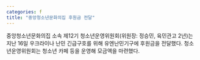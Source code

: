 ```yaml
---
categories: f
title: "중앙청소년문화의집 후원금 전달"
---
```

중앙청소년문화의집 소속 제12기 청소년운영위원회(위원장: 정승민, 육민관고 2년)는 지난 16일 우크라이나 난민 긴급구호를 위해 유엔난민기구에 후원금을 전달했다. 청소년운영위원회는 청소년 카페 등을 운영해 모금액을 마련했다.
